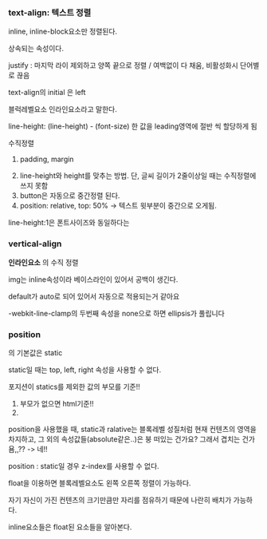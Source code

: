 ### text-align: 텍스트 정렬

inline, inline-block요소만 정렬된다.

상속되는 속성이다.

justify : 마지막 라이 제외하고 양쪽 끝으로 정렬 / 여백없이 다 채움, 비활성화시 단어별로 끊음

text-align의 initial 은 left

블럭레벨요소 인라인요소라고 말한다.



line-height: (line-height) - (font-size) 한 값을 leading영역에 절반 씩 할당하게 됨

수직정렬

1) padding, margin

2. line-height와 height를 맞추는 방법. 단, 글씨 길이가 2줄이상일 때는 수직정렬에 쓰지 못함
3. button은 자동으로 중간정렬 된다.
4. position: relative, top: 50% -> 텍스트 윗부분이 중간으로 오게됨.



line-height:1은 폰트사이즈와 동일하다는 

### vertical-align

**인라인요소** 의 수직 정렬



img는 inline속성이라 베이스라인이 있어서 공백이 생긴다.

default가 auto로 되어 있어서 자동으로 적용되는거 같아요



-webkit-line-clamp의 두번째 속성을 none으로 하면 ellipsis가 풀립니다



### position

의 기본값은 static

static일 때는 top, left, right 속성을 사용할 수 없다.





포지션이 statics를 제외한 값의 부모를 기준!!

1. 부모가 없으면 html기준!!
2. 

position을 사용했을 때, static과 ralative는 블록레벨 성질처럼 현재 컨텐츠의 영역을 차지하고, 그 외의 속성값들(absolute같은..)은 붕 떠있는 건가요?﻿ 그래서 겹치는 건가욤,,?? -> 네!!



position : static일 경우 z-index를 사용할 수 없다.



float을 이용하면 블록레벨요소도 왼쪽 오른쪽 정렬이 가능하다.

자기 자신이 가진 컨텐츠의 크기만큼만 자리를 점유하기 때문에 나란히 배치가 가능하다.



inline요소들은 float된 요소들을 알아본다.